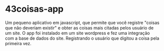 43coisas-app
============

Um pequeno aplicativo em javascript, que permite que você registre "coisas que não deveriam existir" e obter as coisas mais citadas pelos usuário de um site. O app foi instalado em um site wordpress e fez uma integração com a base de dados do site. Registrando o usuário que digitou a coisa pela primeira vez.

